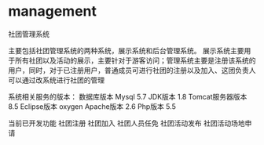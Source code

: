 # management
社团管理系统

主要包括社团管理系统的两种系统，展示系统和后台管理系统。
展示系统主要用于所有社团以及活动的展示，主要针对于游客访问；管理系统主要是注册该系统的用户，同时，对于已注册用户，普通成员可进行社团的注册以及加入、这团负责人可以通过改系统进行社团的管理

系统相关服务的版本：
数据库版本 Mysql 5.7
JDK版本    1.8
Tomcat服务器版本 8.5
Eclipse版本 oxygen
Apache版本  2.6
Php版本 5.5

当前已开发功能
社团注册
社团加入
社团人员任免
社团活动发布
社团活动场地申请

